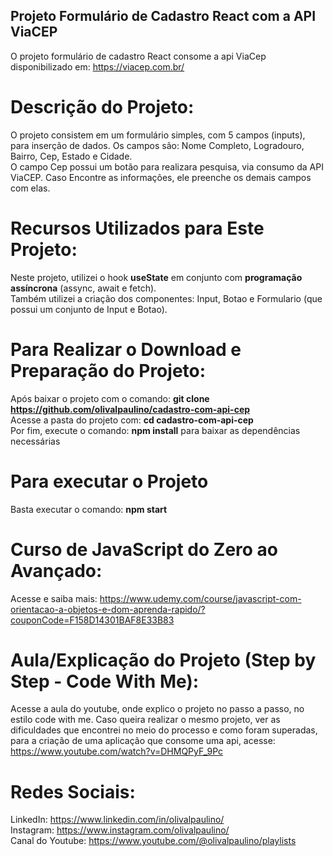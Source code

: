 ## Projeto Formulário de Cadastro React com a API ViaCEP

O projeto formulário de cadastro React consome a api ViaCep disponibilizado em: https://viacep.com.br/ 

# Descrição do Projeto:

O projeto consistem em um formulário simples, com 5 campos (inputs), para inserção de dados. Os campos são: Nome Completo, Logradouro, Bairro, Cep, Estado e Cidade. <br>
O campo Cep possui um botão para realizara pesquisa, via consumo da API ViaCEP. Caso Encontre as informações, ele preenche os demais campos com elas. 

# Recursos Utilizados para Este Projeto:

Neste projeto, utilizei o hook **useState** em conjunto com **programação assíncrona** (assync, await e fetch). <br>
Também utilizei a criação dos componentes: Input, Botao e Formulario (que possui um conjunto de Input e Botao).

# Para Realizar o Download e Preparação do Projeto:

Após baixar o projeto com o comando: **git clone https://github.com/olivalpaulino/cadastro-com-api-cep** <br>
Acesse a pasta do projeto com: **cd cadastro-com-api-cep** <br>
Por fim, execute o comando: **npm install** para baixar as dependências necessárias

# Para executar o Projeto

Basta executar o comando: **npm start**

# Curso de JavaScript do Zero ao Avançado:

Acesse e saiba mais: https://www.udemy.com/course/javascript-com-orientacao-a-objetos-e-dom-aprenda-rapido/?couponCode=F158D14301BAF8E33B83

# Aula/Explicação do Projeto (Step by Step - Code With Me):

Acesse a aula do youtube, onde explico o projeto no passo a passo, no estilo code with me. Caso queira realizar o mesmo projeto, ver as dificuldades que encontrei no meio do processo e como foram superadas, para a criação de uma aplicação que consome uma api, acesse: https://www.youtube.com/watch?v=DHMQPyF_9Pc

# Redes Sociais: 

LinkedIn: https://www.linkedin.com/in/olivalpaulino/ <br>
Instagram: https://www.instagram.com/olivalpaulino/ <br>
Canal do Youtube: https://www.youtube.com/@olivalpaulino/playlists